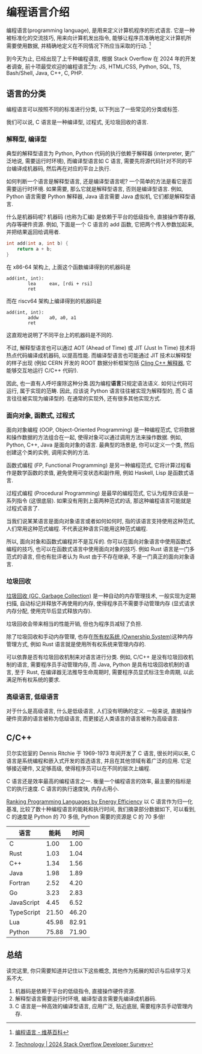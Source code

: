# 编程语言介绍

编程语言(programming language), 是用来定义计算机程序的形式语言. 它是一种被标准化的交流技巧, 用来向计算机发出指令, 能够让程序员准确地定义计算机所需要使用数据, 并精确地定义在不同情况下所应当采取的行动. [^1]

到今天为止, 已经出现了上千种编程语言, 根据 Stack Overflow 在 2024 年的开发者调查, 前十项最受欢迎的编程语言[^2]为:
JS, HTML/CSS, Python, SQL, TS, Bash/Shell, Java, C++, C, PHP.

## 语言的分类

编程语言可以按照不同的标准进行分类, 以下列出了一些常见的分类或标签.

我们可以说, C 语言是一种编译型, 过程式, 无垃圾回收的语言.

### 解释型, 编译型

典型的解释型语言为 Python, Python 代码的执行依赖于解释器 (interpreter, 更广泛地说, 需要运行时环境), 而编译型语言如 C 语言, 需要先将源代码针对不同的平台编译成机器码, 然后再在对应的平台上执行.

如何判断一个语言是解释型语言, 还是编译型语言呢? 一个简单的方法是看它是否需要运行时环境. 如果需要, 那么它就是解释型语言, 否则是编译型语言. 例如, Python 语言需要 Python 解释器, Java 语言需要 Java 虚拟机, 它们都是解释型语言.

什么是机器码呢? 机器码 (也称为汇编) 是依赖于平台的低级指令, 直接操作寄存器, 内存等硬件资源. 例如, 下面是一个 C 语言的 add 函数, 它把两个传入参数加起来, 并把结果返回给调用者.

```c
int add(int a, int b) {
    return a + b;
}
```
在 x86-64 架构上, 上面这个函数编译得到的机器码是

```assembly
add(int, int):
        lea     eax, [rdi + rsi]
        ret
```

而在 riscv64 架构上编译得到的机器码是

```assembly
add(int, int):
        addw    a0, a0, a1
        ret
```

这直观地说明了不同平台上的机器码是不同的.

不过, 解释型语言也可以通过 AOT (Ahead of Time) 或 JIT (Just In Time) 技术将热点代码编译成机器码, 以提高性能. 而编译型语言也可能通过 JIT 技术以解释型的样子出现 (例如 CERN 开发的 ROOT 数据分析框架包括 [Cling C++ 解释器](https://root.cern/cling/), 它能够交互地运行 C/C++ 代码!).

因此, 也一直有人呼吁废除这种分类.因为编程**语言**只规定语法语义. 如何让代码可运行, 属于实现的范畴. 因此, 应该说 Python 语言往往被实现为解释型的, 而 C 语言往往被实现为编译型的. 在通常的实现外, 还有很多其他实现方式.

### 面向对象, 函数式, 过程式

面向对象编程 (OOP, Object-Oriented Programming) 是一种编程范式, 它将数据和操作数据的方法组合在一起, 使得对象可以通过调用方法来操作数据. 例如, Python, C++, Java 是面向对象的语言. 最典型的场景是, 你可以定义一个类, 然后创建这个类的实例, 调用实例的方法.

函数式编程 (FP, Functional Programming) 是另一种编程范式, 它将计算过程看作是数学函数的求值, 避免使用可变状态和副作用, 例如 Haskell, Lisp 是函数式语言.

过程式编程 (Procedural Programming) 是最早的编程范式, 它认为程序应该是一系列指令 (这很底层). 如果没有用到上面两种范式的话, 那这种编程语言可能就是过程式语言了.

当我们说某某语言是面向对象语言或者如何如何时, 指的该语言支持使用这种范式, 人们常用这种范式编程. 不代表这种语言只能用这种范式编程.

所以, 面向对象和函数式编程并不是互斥的. 你可以在面向对象语言中使用函数式编程的技巧, 也可以在函数式语言中使用面向对象的技巧. 例如 Rust 语言是一门多范式的语言, 但也有批评者认为 Rust 由于不存在继承, 不是一门真正的面向对象语言.

### 垃圾回收

[垃圾回收 (GC, Garbage Collection)](https://en.wikipedia.org/wiki/Garbage_collection_(computer_science)) 是一种自动的内存管理技术, 一般实现为定期扫描, 自动标记并释放不再使用的内存, 使得程序员不需要手动管理内存 (显式请求内存分配, 使用完毕后显式释放内存).

垃圾回收会带来相当的性能开销, 但也为程序员减轻了负担.

除了垃圾回收和手动内存管理, 也存在[所有权系统 (Ownership System)](https://doc.rust-lang.org/book/ch04-01-what-is-ownership.html)这种内存管理方式, 例如 Rust 语言就是使用所有权系统来管理内存的.

可以依靠是否有垃圾回收机制来对语言进行分类. 例如, C/C++ 是没有垃圾回收机制的语言, 需要程序员手动管理内存, 而 Java, Python 是具有垃圾回收机制的语言, 至于 Rust, 在编译器无法推导生命周期时, 需要程序员显式标注生命周期, 以此满足所有权系统的要求.

### 高级语言, 低级语言

对于什么是高级语言, 什么是低级语言, 人们没有明确的定义. 一般来说, 直接操作硬件资源的语言被称为低级语言, 而更接近人类语言的语言被称为高级语言.

## C/C++

贝尔实验室的 Dennis Ritchie 于 1969-1973 年间开发了 C 语言, 很长时间以来, C 语言是系统编程和嵌入式开发的首选语言, 并且在其他领域有着广泛的应用. 它足够接近硬件, 又足够高级, 使得程序员可以在不同的层次上编程.

C 语言还是效率最高的编程语言之一. 衡量一个编程语言的效率, 最主要的指标是它的执行速度. C 语言的执行速度快, 内存占用小.

[Ranking Programming Languages by Energy Efficiency](https://haslab.github.io/SAFER/scp21.pdf) 以 C 语言作为归一化基准, 比较了数十种编程语言的能耗和执行时间, 我们摘录部分数据如下, 可以看到, C 的速度是 Python 的 70 多倍, Python 需要的资源是 C 的 70 多倍!

| 语言       | 能耗  | 时间  |
| ---------- | ----- | ----- |
| C          | 1.00  | 1.00  |
| Rust       | 1.03  | 1.04  |
| C++        | 1.34  | 1.56  |
| Java       | 1.98  | 1.89  |
| Fortran    | 2.52  | 4.20  |
| Go         | 3.23  | 2.83  |
| JavaScript | 4.45  | 6.52  |
| TypeScript | 21.50 | 46.20 |
| Lua        | 45.98 | 82.91 |
| Python     | 75.88 | 71.90 |

## 总结

读完这里, 你只需要知道并记住以下这些概念, 其他作为拓展的知识与后续学习关系不大.

1. 机器码是依赖于平台的低级指令, 直接操作硬件资源.
1. 解释型语言需要运行时环境, 编译型语言需要先编译成机器码.
1. C 语言是一种高效的编译型语言, 应用广泛, 贴近底层, 需要程序员手动管理内存.

[^1]: [编程语言 - 维基百科](https://zh.wikipedia.org/zh-cn/%E7%BC%96%E7%A8%8B%E8%AF%AD%E8%A8%80)
[^2]: [Technology | 2024 Stack Overflow Developer Survey](https://survey.stackoverflow.co/2024/technology#1-programming-scripting-and-markup-languages)
